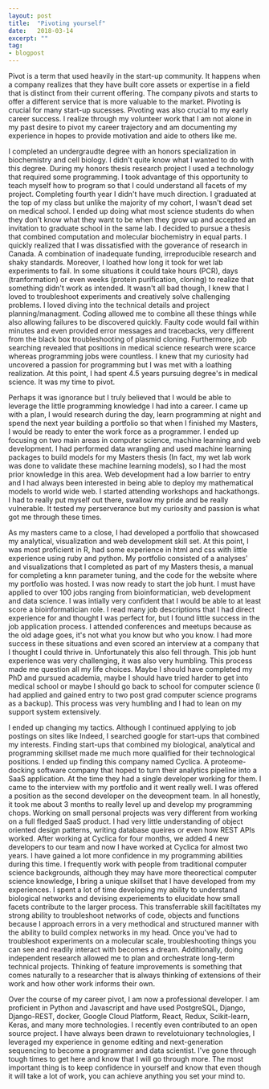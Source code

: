 ```yaml
---
layout: post
title:  "Pivoting yourself"
date:   2018-03-14
excerpt: ""
tag:
- blogpost
---
```

Pivot is a term that used heavily in the start-up community. It happens when a company realizes that they have built core assets or expertise in a field that is distinct from their current offering. The company pivots and starts to offer a different service that is more valuable to the market. Pivoting is crucial for many start-up sucesses. Pivoting was also crucial to my early career success. I realize through my volunteer work that I am not alone in my past desire to pivot my career trajectory and am documenting my experience in hopes to provide motivation and aide to others like me. 


I completed an undergraudte degree with an honors specialization in biochemistry and cell biology. I didn't quite know what I wanted to do with this degree. During my honors thesis research project I used a technology that required some programming. I took advantage of this opportunity to teach myself how to program so that I could understand all facets of my project. Completing fourth year I didn't have much direction. I graduated at the top of my class but unlike the majority of my cohort, I wasn't dead set on medical school. I ended up doing what most science students do when they don't know what they want to be when they grow up and accepted an invitation to graduate school in the same lab. I decided to pursue a thesis that combined computation and molecular biochemistry in equal parts. I quickly realized that I was dissatisfied with the goverance of research in Canada. A combination of inadequate funding, irreproducible research and shaky standards. Moreover, I loathed how long it took for wet lab experiments to fail. In some situations it could take hours (PCR), days (tranformation) or even weeks (protein purification, cloning) to realize that something didn't work as intended. It wasn't all bad though, I knew that I loved to troubleshoot experiments and creatively solve challenging problems. I loved diving into the technical details and project planning/managment. Coding allowed me to combine all these things while also allowing failures to be discovered quickly. Faulty code would fail within minutes and even provided error messages and tracebacks, very different from the black box troubleshooting of plasmid cloning. Furthermore, job searching revealed that positions in medical science research were scarce whereas programming jobs were countless. I knew that my curiosity had uncovered a passion for programming but I was met with a loathing realization. At this point, I had spent 4.5 years pursuing degree's in medical science. It was my time to pivot. 

Perhaps it was ignorance but I truly believed that I would be able to leverage the little programming knowledge I had into a career. I came up with a plan, I would research during the day, learn programming at night and spend the next year building a portfolio so that when I finished my Masters, I would be ready to enter the work force as a programmer. I ended up focusing on two main areas in computer science, machine learning and web development. I had performed data wrangling and used machine learning packages to build models for my Masters thesis (In fact, my wet lab work was done to validate these machine learning models), so I had the most prior knowledge in this area. Web development had a low barrier to entry and I had always been interested in being able to deploy my mathematical models to world wide web. I started attending workshops and hackathongs. I had to really put myself out there, swallow my pride and be really vulnerable. It tested my perserverance but my curiosity and passion is what got me through these times. 

As my masters came to a close, I had developed a portfolio that showcased my analytical, visualization and web development skill set. At this point, I was most proficient in R, had some experience in html and css with little experience using ruby and python. My portfolio consisted of a analyses' and visualizations that I completed as part of my Masters thesis, a manual for completing a knn parameter tuning, and the code for the website where my portfolio was hosted. I was now ready to start the job hunt. I must have applied to over 100 jobs ranging from bioinformatician, web development and data science. I was intially very confident that I would be able to at least score a bioinformatician role. I read many job descriptions that I had direct experience for and thought I was perfect for, but I found little success in the job application process. I attended conferences and meetups because as the old adage goes, it's not what you know but who you know. I had more success in these situations and even scored an interview at a company that I thought I could thrive in. Unfortunately this also fell through. This job hunt experience was very challenging, it was also very humbling. This process made me question all my life choices. Maybe I should have completed my PhD and pursued academia, maybe I should have tried harder to get into medical school or maybe I should go back to school for computer science (I had applied and gained entry to two post grad computer science programs as a backup). This process was very humbling and I had to lean on my support system extensively.

I ended up changing my tactics. Although I continued applying to job postings on sites like Indeed, I searched google for start-ups that combined my interests. Finding start-ups that combined my biological, analytical and programming skillset made me much more qualified for their technological positions. I ended up finding this company named Cyclica. A proteome-docking software company that hoped to turn their analytics pipeline into a SaaS application. At the time they had a single developer working for them. I came to the interview with my portfolio and it went really well. I was offered a position as the second developer on the deveopment team. In all honestly, it took me about 3 months to really level up and develop my programming chops. Working on small personal projects was very different from working on a full fledged SaaS product. I had very little understanding of object oriented design patterns, writing database queires or even how REST APIs worked. After working at Cyclica for four months, we added 4 new developers to our team and now I have worked at Cyclica for almost two years. I have gained a lot more confidence in my programming abilities during this time. I frequently work with people from traditional computer science backgrounds, although they may have more theorectical computer science knowledge, I bring a unique skillset that I have developed from my experiences. I spent a lot of time developing my ability to understand biological networks and devising experiements to elucidate how small facets contribute to the larger process. This transferrable skill facitiltates my strong ability to troubleshoot networks of code, objects and functions because I approach errors in a very methodical and structured manner with the ability to build complex networks in my head. Once you've had to troubleshoot experiments on a molecular scale, troubleshooting things you can see and readily interact with becomes a dream. Additionally, doing independent research allowed me to plan and orchestrate long-term technical projects. Thinking of feature improvements is something that comes naturally to a researcher that is always thinking of extensions of their work and how other work informs their own. 

Over the course of my career pivot, I am now a professional developer. I am proficient in Python and Javascript and have used PostgreSQL, Django, Django-REST, docker, Google Cloud Platform, React, Redux, Scikit-learn, Keras, and many more technologies. I recently even contributed to an open source project. I have always been drawn to revelotuionary technologies, I leveraged my experience in genome editing and next-generation sequencing to become a programmer and data scientist. I've gone through tough times to get here and know that I will go through more. The most important thing is to keep confidence in yourself and know that even though it will take a lot of work, you can achieve anything you set your mind to. 
